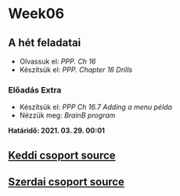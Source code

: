 # Week06

## A hét feladatai

* Olvassuk el: *PPP. Ch 16*
* Készítsük el: *PPP. Chapter 16 Drills*

### Előadás Extra

* Készítsük el: *PPP Ch 16.7 Adding a menu példa*
* Nézzük meg: *BrainB program*

**Határidő: 2021. 03. 29. 00:01**

<!-- ## Összefoglalók -->
## [Keddi csoport source](../etc/week06/kedd/)

## [Szerdai csoport source](../etc/week06/szerda/)
